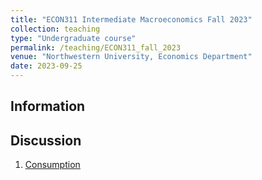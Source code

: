 ```yaml
---
title: "ECON311 Intermediate Macroeconomics Fall 2023"
collection: teaching
type: "Undergraduate course"
permalink: /teaching/ECON311_fall_2023
venue: "Northwestern University, Economics Department"
date: 2023-09-25
---
```


## Information


## Discussion

1. [Consumption](https://yanchiu-macro.github.io/teaching/ECON311_fall_2023/consumption)